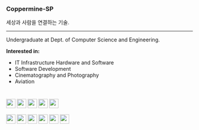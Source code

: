 <h3>Coppermine-SP</h3>
<span>세상과 사람을 연결하는 기술.</span>

<hr>
<p>Undergraduate at Dept. of Computer Science and Engineering.</p>
<p><strong>Interested in:</strong></p>
<ul>
  <li>IT Infrastructure Hardware and Software</li>
  <li>Software Development</li>
  <li>Cinematography and Photography</li>
  <li>Aviation</li>
</ul>
<h1></h1>
<p float="left">
  <img src="https://img.shields.io/badge/microsoft%20azure-0089D6?style=for-the-badge&logo=microsoft-azure&logoColor=white" style="height:25px;">
  <img src="https://img.shields.io/badge/Windows-0078D6?style=for-the-badge&logo=windows&logoColor=white" style="height:25px;">
  <img src="https://img.shields.io/badge/powershell-5391FE?style=for-the-badge&logo=powershell&logoColor=white" style="height:25px;">
  <img src="https://img.shields.io/badge/.NET-512BD4?style=for-the-badge&logo=dotnet&logoColor=white" style="height:25px;">
  <img src="https://img.shields.io/badge/Docker-2496ED?style=for-the-badge&logo=docker&logoColor=white" style="height:25px;">
</p>
<p float="left">
  <img src="https://img.shields.io/badge/C%2B%2B-00599C?style=for-the-badge&logo=c%2B%2B&logoColor=white" style="height:25px;">
  <img src="https://img.shields.io/badge/Python-FFD43B?style=for-the-badge&logo=python&logoColor=blue" style="height:25px;">
  <img src="https://img.shields.io/badge/Swift-FA7343?style=for-the-badge&logo=swift&logoColor=white" style="height:25px;">
  <img src="https://img.shields.io/badge/ASP.NET-512BD4?style=for-the-badge&logo=blazor&logoColor=white" style="height:25px;">
  <img src="https://img.shields.io/badge/MySQL-4479A1?style=for-the-badge&logo=mysql&logoColor=white" style="height:25px;">
  <img src="https://img.shields.io/badge/Oracle Database-F80000?style=for-the-badge&logo=oracle&logoColor=white" style="height:25px;">
</p>






